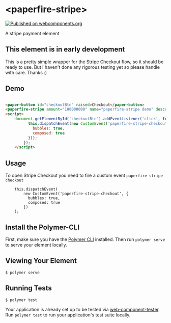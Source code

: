 # \<paperfire-stripe\>
[![Published on webcomponents.org](https://img.shields.io/badge/webcomponents.org-published-blue.svg)](https://www.webcomponents.org/element/paperfireElements/paperfire-stripe)

A stripe payment element

## This element is in early development

This is a pretty simple wrapper for the Stripe Checkout flow, so it should be ready to use. But I haven't done any rigorous testing yet so please handle with care. Thanks :)

## Demo
<!--
```
<custom-element-demo>
  <template>
    <link rel="import" href="paperfire-stripe.html">
    <link rel="import" href="../paper-button/paper-button.html">
    <next-code-block></next-code-block>
  </template>
  
</custom-element-demo>
```
-->
```html

<paper-button id="checkoutBtn" raised>Checkout</paper-button>
<paperfire-stripe amount="100000000" name="paperfire-stripe demo" description="Something really cool"></paperfire-stripe>
<script>
    document.getElementById('checkoutBtn').addEventListener('click', function () {
          this.dispatchEvent(new CustomEvent('paperfire-stripe-checkout', {
            bubbles: true,
            composed: true
          }));
        });
    </script>
```

## Usage
To open Stripe Checkout you need to fire a custom event `paperfire-stripe-checkout`
```
    this.dispatchEvent(
        new CustomEvent('paperfire-stripe-checkout', {
          bubbles: true,
          composed: true
        })
    );
```


## Install the Polymer-CLI

First, make sure you have the [Polymer CLI](https://www.npmjs.com/package/polymer-cli) installed. Then run `polymer serve` to serve your element locally.

## Viewing Your Element

```
$ polymer serve
```

## Running Tests

```
$ polymer test
```

Your application is already set up to be tested via [web-component-tester](https://github.com/Polymer/web-component-tester). Run `polymer test` to run your application's test suite locally.
